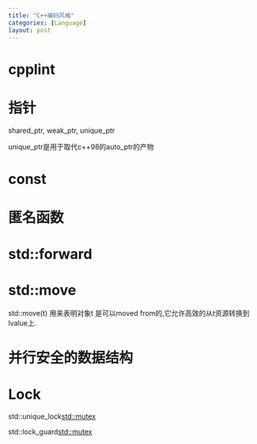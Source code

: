 ```yaml
---
title: "C++编码风格"
categories: [Language]
layout: post
---
```



# cpplint


# 指针

shared_ptr, weak_ptr, unique_ptr

unique_ptr是用于取代c++98的auto_ptr的产物



# const



# 匿名函数


# std::forward


# std::move

std::move(t) 用来表明对象t 是可以moved from的,它允许高效的从t资源转换到lvalue上.



# 并行安全的数据结构


# Lock

std::unique_lock<std::mutex>

std::lock_guard<std::mutex>